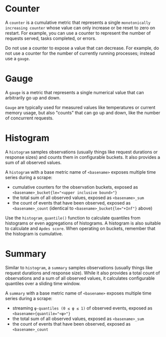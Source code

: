 # Counter

A `counter` is a cumulative metric that represents a single `monotonically
increasing counter` whose value can only increase or be reset to zero on
restart. For example, you can use a counter to represent the number of requests
served, tasks completed, or errors.

Do not use a counter to expose a value that can decrease. For example, do not
use a counter for the number of currently running processes; instead use a
`gauge`.

# Gauge

A `gauge` is a metric that represents a single numerical value that can
arbitrarily go up and down.

`Gauge` are typically used for measured values like temperatures or current
memory usage, but also "counts" that can go up and down, like the number of
concurrent requests.

# Histogram

A `histogram` samples observations (usually things like request durations or
response sizes) and counts them in configurable buckets. It also provides a sum
of all observed values.

A `histogram` with a base metric name of `<basename>` exposes multiple time
series during a scrape:

- cumulative counters for the observation buckets, exposed as
  `<basename>_bucket{le="<upper inclusive bound>"}`
- the total sum of all observed values, exposed as `<basename>_sum`
- the count of events that have been observed, exposed as `<basename>_count`
  (identical to `<basename>_bucket{le="+Inf"}` above)

Use the `histogram_quantile()` function to calculate quantiles from histograms
or even aggregations of histograms. A histogram is also suitable to calculate
and `Apdes score`. When operating on buckets, remember that the histogram is
cumulative.

# Summary

Similar to `histogram`, a `summary` samples observations (usually things like
request durations and response size). While it also provides a total count of
observations and a sum of all observed values, it calculates configurable
quantiles over a sliding time window.

A `summary` with a base metric name of `<basename>` exposes multiple time series
during a scrape:

- streaming `φ-quantiles (0 ≤ φ ≤ 1)` of observed events, exposed as
  `<basename>{quantile="<φ>"}`
- the total sum of all observed values, exposed as `<basename>_sum`
- the count of events that have been observed, exposed as `<basename>_count`
